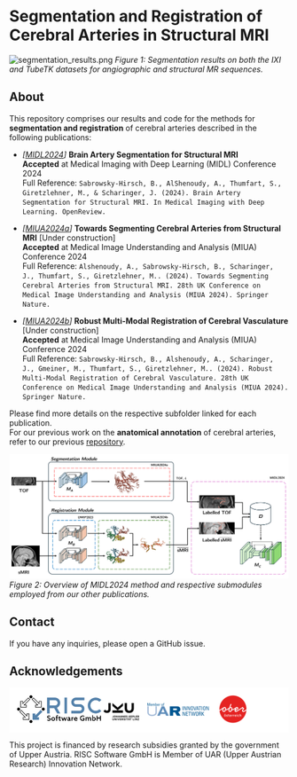 # Segmentation and Registration of Cerebral Arteries in Structural MRI

![segmentation_results.png](./assets/segmentation_results.png)
_Figure 1: Segmentation results on both the IXI and TubeTK datasets for angiographic and structural MR sequences._


## About
This repository comprises our results and code for the methods for **segmentation and registration** of cerebral arteries described in the following publications:

* _[[MIDL2024](midl2024%2FREADME.md)]_ **Brain Artery Segmentation for Structural MRI**\
**Accepted** at Medical Imaging with Deep Learning (MIDL) Conference 2024\
 Full Reference: `Sabrowsky-Hirsch, B., AlShenoudy, A., Thumfart, S., Giretzlehner, M., & Scharinger, J. (2024). Brain Artery Segmentation for Structural MRI. In Medical Imaging with Deep Learning. OpenReview.`

* _[[MIUA2024a](miua2024a%2FREADME.md)]_ **Towards Segmenting Cerebral Arteries from Structural MRI** [Under construction]\
**Accepted** at Medical Image Understanding and Analysis (MIUA) Conference 2024\
 Full Reference: `Alshenoudy, A., Sabrowsky-Hirsch, B., Scharinger, J., Thumfart, S., Giretzlehner, M.. (2024). Towards Segmenting Cerebral Arteries from Structural MRI. 28th UK Conference on Medical Image Understanding
and Analysis (MIUA 2024). Springer Nature.`


* _[[MIUA2024b](miua2024b%2FREADME.md)]_ **Robust Multi-Modal Registration of Cerebral Vasculature** [Under construction]\
**Accepted** at Medical Image Understanding and Analysis (MIUA) Conference 2024\
 Full Reference: `Sabrowsky-Hirsch, B., Alshenoudy, A., Scharinger, J., Gmeiner, M., Thumfart, S., Giretzlehner, M.. (2024). Robust Multi-Modal Registration of Cerebral Vasculature. 28th UK Conference on Medical Image Understanding
and Analysis (MIUA 2024). Springer Nature.`

Please find more details on the respective subfolder linked for each publication. \
For our previous work on the **anatomical annotation** of cerebral arteries, refer to our previous [repository](https://github.com/risc-mi/cerebral-artery-annotation).


![landing_page.png](./assets/landing_page.png)
_Figure 2: Overview of MIDL2024 method and respective submodules employed from our other publications._

## Contact

If you have any inquiries, please open a GitHub issue.

## Acknowledgements

<div style="background-color:white;padding: 1em">
<img src="assets/risc.svg" height="50px"  />
<img src="assets/grants.svg" height="50px"  />
</div>

This project is financed by research subsidies granted by the government of Upper Austria. RISC Software GmbH is Member of UAR (Upper Austrian Research) Innovation Network.
